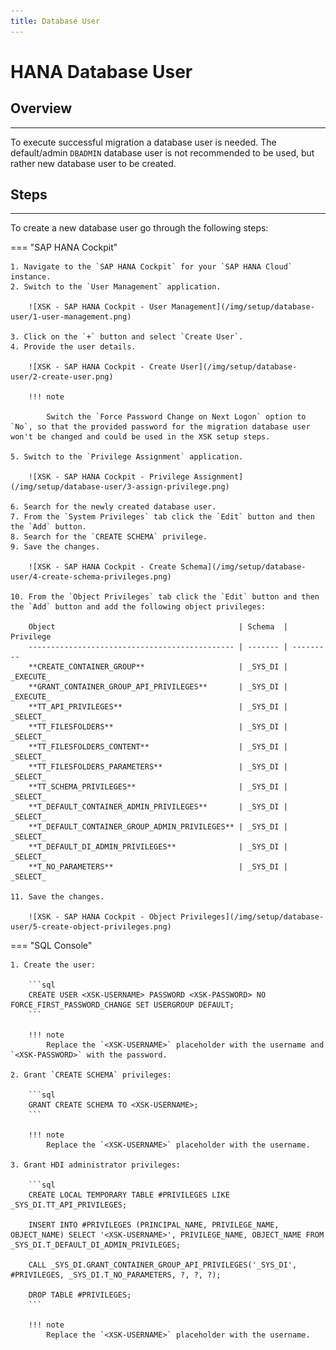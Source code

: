 ```yaml
---
title: Database User
---
```


HANA Database User
===

## Overview
---

To execute successful migration a database user is needed.
The default/admin `DBADMIN` database user is not recommended to be used, but rather new database user to be created.

## Steps
---

To create a new database user go through the following steps:

=== "SAP HANA Cockpit"

    1. Navigate to the `SAP HANA Cockpit` for your `SAP HANA Cloud` instance.
    2. Switch to the `User Management` application.

        ![XSK - SAP HANA Cockpit - User Management](/img/setup/database-user/1-user-management.png)

    3. Click on the `+` button and select `Create User`.
    4. Provide the user details.

        ![XSK - SAP HANA Cockpit - Create User](/img/setup/database-user/2-create-user.png)

        !!! note

            Switch the `Force Password Change on Next Logon` option to `No`, so that the provided password for the migration database user won't be changed and could be used in the XSK setup steps.

    5. Switch to the `Privilege Assignment` application.

        ![XSK - SAP HANA Cockpit - Privilege Assignment](/img/setup/database-user/3-assign-privilege.png)

    6. Search for the newly created database user.
    7. From the `System Privileges` tab click the `Edit` button and then the `Add` button.
    8. Search for the `CREATE SCHEMA` privilege.
    9. Save the changes.

        ![XSK - SAP HANA Cockpit - Create Schema](/img/setup/database-user/4-create-schema-privileges.png)

    10. From the `Object Privileges` tab click the `Edit` button and then the `Add` button and add the following object privileges:

        Object                                         | Schema  | Privilege
        ---------------------------------------------- | ------- | ---------
        **CREATE_CONTAINER_GROUP**                     | _SYS_DI | _EXECUTE_
        **GRANT_CONTAINER_GROUP_API_PRIVILEGES**       | _SYS_DI | _EXECUTE_
        **TT_API_PRIVILEGES**                          | _SYS_DI | _SELECT_
        **TT_FILESFOLDERS**                            | _SYS_DI | _SELECT_
        **TT_FILESFOLDERS_CONTENT**                    | _SYS_DI | _SELECT_
        **TT_FILESFOLDERS_PARAMETERS**                 | _SYS_DI | _SELECT_
        **TT_SCHEMA_PRIVILEGES**                       | _SYS_DI | _SELECT_
        **T_DEFAULT_CONTAINER_ADMIN_PRIVILEGES**       | _SYS_DI | _SELECT_
        **T_DEFAULT_CONTAINER_GROUP_ADMIN_PRIVILEGES** | _SYS_DI | _SELECT_
        **T_DEFAULT_DI_ADMIN_PRIVILEGES**              | _SYS_DI | _SELECT_
        **T_NO_PARAMETERS**                            | _SYS_DI | _SELECT_

    11. Save the changes.

        ![XSK - SAP HANA Cockpit - Object Privileges](/img/setup/database-user/5-create-object-privileges.png)

=== "SQL Console"

    1. Create the user:

        ```sql
        CREATE USER <XSK-USERNAME> PASSWORD <XSK-PASSWORD> NO FORCE_FIRST_PASSWORD_CHANGE SET USERGROUP DEFAULT;
        ```

        !!! note
            Replace the `<XSK-USERNAME>` placeholder with the username and `<XSK-PASSWORD>` with the password.

    2. Grant `CREATE SCHEMA` privileges:

        ```sql
        GRANT CREATE SCHEMA TO <XSK-USERNAME>;
        ```

        !!! note
            Replace the `<XSK-USERNAME>` placeholder with the username.

    3. Grant HDI administrator privileges:

        ```sql
        CREATE LOCAL TEMPORARY TABLE #PRIVILEGES LIKE _SYS_DI.TT_API_PRIVILEGES;

        INSERT INTO #PRIVILEGES (PRINCIPAL_NAME, PRIVILEGE_NAME, OBJECT_NAME) SELECT '<XSK-USERNAME>', PRIVILEGE_NAME, OBJECT_NAME FROM _SYS_DI.T_DEFAULT_DI_ADMIN_PRIVILEGES;
    
        CALL _SYS_DI.GRANT_CONTAINER_GROUP_API_PRIVILEGES('_SYS_DI', #PRIVILEGES, _SYS_DI.T_NO_PARAMETERS, ?, ?, ?);

        DROP TABLE #PRIVILEGES;
        ```

        !!! note
            Replace the `<XSK-USERNAME>` placeholder with the username.
